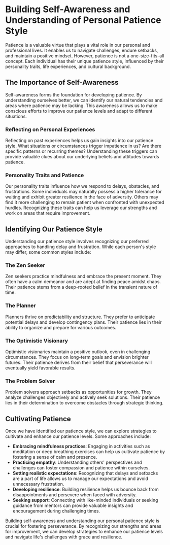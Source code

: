 Building Self-Awareness and Understanding of Personal Patience Style
===============================================================================

Patience is a valuable virtue that plays a vital role in our personal and professional lives. It enables us to navigate challenges, endure setbacks, and maintain a positive mindset. However, patience is not a one-size-fits-all concept. Each individual has their unique patience style, influenced by their personality traits, life experiences, and cultural background.

The Importance of Self-Awareness
--------------------------------

Self-awareness forms the foundation for developing patience. By understanding ourselves better, we can identify our natural tendencies and areas where patience may be lacking. This awareness allows us to make conscious efforts to improve our patience levels and adapt to different situations.

### Reflecting on Personal Experiences

Reflecting on past experiences helps us gain insights into our patience style. What situations or circumstances trigger impatience in us? Are there specific patterns or recurring themes? Understanding these triggers can provide valuable clues about our underlying beliefs and attitudes towards patience.

### Personality Traits and Patience

Our personality traits influence how we respond to delays, obstacles, and frustrations. Some individuals may naturally possess a higher tolerance for waiting and exhibit greater resilience in the face of adversity. Others may find it more challenging to remain patient when confronted with unexpected hurdles. Recognizing these traits can help us leverage our strengths and work on areas that require improvement.

Identifying Our Patience Style
------------------------------

Understanding our patience style involves recognizing our preferred approaches to handling delay and frustration. While each person's style may differ, some common styles include:

### The Zen Seeker

Zen seekers practice mindfulness and embrace the present moment. They often have a calm demeanor and are adept at finding peace amidst chaos. Their patience stems from a deep-rooted belief in the transient nature of time.

### The Planner

Planners thrive on predictability and structure. They prefer to anticipate potential delays and develop contingency plans. Their patience lies in their ability to organize and prepare for various outcomes.

### The Optimistic Visionary

Optimistic visionaries maintain a positive outlook, even in challenging circumstances. They focus on long-term goals and envision brighter futures. Their patience derives from their belief that perseverance will eventually yield favorable results.

### The Problem Solver

Problem solvers approach setbacks as opportunities for growth. They analyze challenges objectively and actively seek solutions. Their patience lies in their determination to overcome obstacles through strategic thinking.

Cultivating Patience
--------------------

Once we have identified our patience style, we can explore strategies to cultivate and enhance our patience levels. Some approaches include:

* **Embracing mindfulness practices**: Engaging in activities such as meditation or deep breathing exercises can help us cultivate patience by fostering a sense of calm and presence.
* **Practicing empathy**: Understanding others' perspectives and challenges can foster compassion and patience within ourselves.
* **Setting realistic expectations**: Recognizing that delays and setbacks are a part of life allows us to manage our expectations and avoid unnecessary frustration.
* **Developing resilience**: Building resilience helps us bounce back from disappointments and persevere when faced with adversity.
* **Seeking support**: Connecting with like-minded individuals or seeking guidance from mentors can provide valuable insights and encouragement during challenging times.

Building self-awareness and understanding our personal patience style is crucial for fostering perseverance. By recognizing our strengths and areas for improvement, we can develop strategies to enhance our patience levels and navigate life's challenges with grace and resilience.
